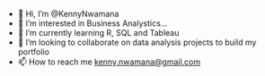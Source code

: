 - 👋 Hi, I’m @KennyNwamana
- 👀 I’m interested in Business Analystics...
- 🌱 I’m currently learning R, SQL and Tableau
- 💞️ I’m looking to collaborate on data analysis projects to build my portfolio
- 📫 How to reach me kenny.nwamana@gmail.com

<!---
KennyNwamana/KennyNwamana is a ✨ special ✨ repository because its `README.md` (this file) appears on your GitHub profile.
You can click the Preview link to take a look at your changes.
--->
